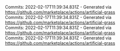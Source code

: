 Commits: 2022-02-17T11:39:34.831Z - Generated via https://github.com/marketplace/actions/artificial-grass
<br>
Commits: 2022-02-17T11:39:34.831Z - Generated via https://github.com/marketplace/actions/artificial-grass
<br>
Commits: 2022-02-17T11:39:34.831Z - Generated via https://github.com/marketplace/actions/artificial-grass
<br>
Commits: 2022-02-17T11:39:34.831Z - Generated via https://github.com/marketplace/actions/artificial-grass
<br>
